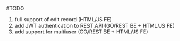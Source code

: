 #TODO
1. full support of edit record (HTML/JS FE)
2. add JWT authentication to REST API (GO/REST BE + HTML/JS FE)
3. add support for multiuser (GO/REST BE + HTML/JS FE)